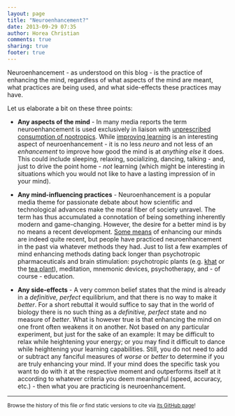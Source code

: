 ```yaml
---
layout: page
title: "Neuroenhancement?"
date: 2013-09-29 07:35
author: Horea Christian
comments: true
sharing: true
footer: true
---
```


Neuroenhancement - as understood on this blog - is the practice of enhancing the mind, regardless of what aspects of the mind are meant, what practices are being used, and what side-effects these practices may have.

Let us elaborate a bit on these three points:

* **Any aspects of the mind** - 
In many media reports the term neuroenhancement is used exclusively in liaison with [unprescribed consumption of nootropics][repantis2010]. 
While [improving learning][levinson2013] is an interesting aspect of neuroenhancement - it is no less *neuro* and not less of an *enhancement* to improve how good the mind is at *anything else* it does. 
This could include sleeping, relaxing, socializing, dancing, talking - and, just to drive the point home - *not* learning 
(which might be interesting in situations which you would not like to have a lasting impression of in your mind).

* **Any mind-influencing practices** - 
Neuroenhancement is a popular media theme for passionate debate about how scientific and technological advances make the moral fiber of society unravel. 
The term has thus accumulated a connotation of being something inherently modern and game-changing. 
However, the desire for a better mind is by no means a recent development. 
[Some means][clark2013] of enhancing our minds are indeed quite recent, but people have practiced neuroenhancement in the past via whatever methods they had. 
Just to list a few examples of mind enhancing methods dating back longer than psychotropic pharmaceuticals and brain stimulation: 
psychotropic plants (e.g. [khat][giannini1986] or the [tea plant][bennett2001]), meditation, mnemonic devices, psychotherapy, and - of course - education.

* **Any side-effects** - 
A very common belief states that the mind is already in a *definitive, perfect* equilibrium, and that there is no way to make it *better*. 
For a short rebuttal it would suffice to say that in the world of biology there is no such thing as a *definitive, perfect* state and no measure of *better*. 
What is however true is that enhancing the mind on one front often weakens it on another. 
Not based on any particular experiment, but just for the sake of an example: 
It may be difficult to relax while heightening your energy; or you may find it difficult to dance while heightening your learning capabilities. 
Still, you do not need to add or subtract any fanciful measures of *worse* or *better* to determine if you are truly enhancing your mind. 
If your mind does the specific task you want to do with it at the respective moment and outperforms itself at it according to whatever criteria you deem meaningful (speed, accuracy, etc.) - then what you are practicing is neuroenhancement.

[giannini1986]: https://www.ncbi.nlm.nih.gov/pubmed/3734955 "Giannini AJ, Burge H, Shaheen JM, Price WA (1986). “Khat: another drug of abuse?”. Journal of Psychoactive Drugs 18 (2): 155–8."
[bennett2001]: http://books.google.com/books?id=YdpL2YCGLVYC&pg=PA63 "Bennett Alan Weinberg; Bonnie K. Bealer (2001). “The World of Caffeine: The Science and Culture of the World's Most Popular Drug”. Psychology Press. p. 63. ISBN 978-0-415-92722-2."
[clark2013]: http://www.ncbi.nlm.nih.gov/pubmed/24036352 "Clark VP, Parasuraman R (2013). “Neuroenhancement: Enhancing brain and mind in health and in disease.”. NeuroImage 2013 Sep 12. pii: S1053-8119(13)00938-5. doi: 10.1016/j.neuroimage.2013.08.071."
[levinson2013]: http://www.ncbi.nlm.nih.gov/pubmed/23788569 "Levinson J, McKinney KA. “Consuming an edge: ADHD, stimulant use, and psy culture at the corporate university.”. Transcultural Psychiatry 2013 Jun;50(3):371-96. doi: 10.1177/1363461513490720."
[repantis2010]: http://www.ncbi.nlm.nih.gov/pubmed/20416377 "Repantis D, Schlattmann P, Laisney O, Heuser I. “Modafinil and methylphenidate for neuroenhancement in healthy individuals: A systematic review.”. Pharmacological Research 2010 Sep;62(3):187-206. doi: 10.1016/j.phrs.2010.04.002. Epub 2010 Apr 21."


---
<sup>Browse the history of this file *or* find static versions to cite via [its GitHub page](https://github.com/TheChymera/neuroenhance/blob/master/source/neuroenhancement/index.markdown)!</sup>
